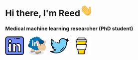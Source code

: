 <div id="hi--im-reed">
</div>

<h1 align="left">Hi there, I'm Reed<img src="https://raw.githubusercontent.com/ABSphreak/ABSphreak/master/gifs/Hi.gif" width="40px" /></h1>
<h3 align="left">Medical machine learning researcher (PhD student)</h3>

<p align='left'>
<a href="https://reedsutton.ca"><img height="60" src="https://raw.githubusercontent.com/8bithemant/8bithemant/master/linkedin.png?raw=true"></a>&nbsp;&nbsp;
<a href="https://www.linkedin.com/in/reedtsutton/"><img height="60" src="https://github.com/reedtsutton/reedtsutton/blob/main/sheep/iconfinder_linkedin_right_236876.png?raw=true"></a>&nbsp;&nbsp;
<a href="https://twitter.com/reedus33"><img height="60" src="https://raw.githubusercontent.com/8bithemant/8bithemant/master/twitter.png?raw=true"></a>&nbsp;&nbsp;
<a href="https://www.researchgate.net/profile/Reed_Sutton"><img height="60" src="https://raw.githubusercontent.com/8bithemant/8bithemant/master/coffee.jpg?raw=true"></a>&nbsp;&nbsp;
</p>

<!-- HIDDEN
**reedtsutton/reedtsutton** is a ✨ _special_ ✨ repository because its `README.md` (this file) appears on your GitHub profile.

### Hi there 👋

Here are some ideas to get you started:

- 🔭 I’m currently working on ...
- 🌱 I’m currently learning ...
- 👯 I’m looking to collaborate on ...
- 🤔 I’m looking for help with ...
- 💬 Ask me about ...
- 📫 How to reach me: ...
- 😄 Pronouns: ...
- ⚡ Fun fact: ...
-->
